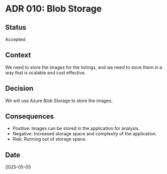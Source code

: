 # ADR 010: Blob Storage

## Status
Accepted

## Context
We need to store the images for the listings, and we need to store them in a way that is scalable and cost effective.

## Decision
We will use Azure Blob Storage to store the images.

## Consequences
- Positive: Images can be stored in the application for analysis.
- Negative: Increased storage space and complexity of the application.
- Risk: Running out of storage space.

## Date
2025-05-05